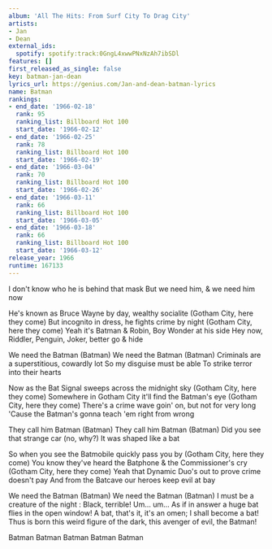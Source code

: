 ```yaml
---
album: 'All The Hits: From Surf City To Drag City'
artists:
- Jan
- Dean
external_ids:
  spotify: spotify:track:0GngL4xwwPNxNzAh7ibSDl
features: []
first_released_as_single: false
key: batman-jan-dean
lyrics_url: https://genius.com/Jan-and-dean-batman-lyrics
name: Batman
rankings:
- end_date: '1966-02-18'
  rank: 95
  ranking_list: Billboard Hot 100
  start_date: '1966-02-12'
- end_date: '1966-02-25'
  rank: 78
  ranking_list: Billboard Hot 100
  start_date: '1966-02-19'
- end_date: '1966-03-04'
  rank: 70
  ranking_list: Billboard Hot 100
  start_date: '1966-02-26'
- end_date: '1966-03-11'
  rank: 66
  ranking_list: Billboard Hot 100
  start_date: '1966-03-05'
- end_date: '1966-03-18'
  rank: 66
  ranking_list: Billboard Hot 100
  start_date: '1966-03-12'
release_year: 1966
runtime: 167133
---
```

I don't know who he is behind that mask
But we need him, & we need him now

He's known as Bruce Wayne by day, wealthy socialite
(Gotham City, here they come)
But incognito in dress, he fights crime by night
(Gotham City, here they come)
Yeah it's Batman & Robin, Boy Wonder at his side
Hey now, Riddler, Penguin, Joker, better go & hide


We need the Batman (Batman)
We need the Batman (Batman)
Criminals are a superstitious, cowardly lot
So my disguise must be able
To strike terror into their hearts

Now as the Bat Signal sweeps across the midnight sky
(Gotham City, here they come)
Somewhere in Gotham City it'll find the Batman's eye
(Gotham City, here they come)
There's a crime wave goin' on, but not for very long
'Cause the Batman's gonna teach 'em right from wrong

They call him Batman (Batman)
They call him Batman (Batman)
Did you see that strange car (no, why?)
It was shaped like a bat


So when you see the Batmobile quickly pass you by
(Gotham City, here they come)
You know they've heard the Batphone & the Commissioner's cry
(Gotham City, here they come)
Yeah that Dynamic Duo's out to prove crime doesn't pay
And from the Batcave our heroes keep evil at bay

We need the Batman (Batman)
We need the Batman (Batman)
I must be a creature of the night
:
Black, terrible! Um... um... 
As if in answer a huge bat flies in the open window!
A bat, that's it, it's an omen; I shall become a bat!
Thus is born this weird figure of the dark, this avenger of evil, the Batman!

Batman Batman
Batman Batman
Batman

